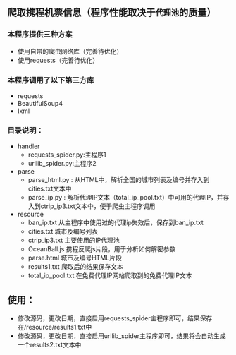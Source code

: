 ## 爬取携程机票信息（程序性能取决于`代理池`的质量）
### 本程序提供三种方案
+ 使用自带的爬虫网络库（完善待优化）
+ 使用requests（完善待优化）

### 本程序调用了以下第三方库
+ requests
+ BeautifulSoup4
+ lxml

### 目录说明：
+ handler
    - requests_spider.py:主程序1
    - urllib_spider.py:主程序2
+ parse
    - parse_html.py : 从HTML中，解析全国的城市列表及编号并存入到cities.txt文本中
    - parse_ip.py : 解析代理IP文本（total_ip_pool.txt）中可用的代理IP，并存入到ctrip_ip3.txt文本中，便于爬虫主程序调用
+ resource
    - ban_ip.txt 从主程序中使用过的代理ip失效后，保存到ban_ip.txt
    - cities.txt 城市及编号列表
    - ctrip_ip3.txt 主要使用的IP代理池
    - OceanBall.js 携程反爬js片段，用于分析如何解密参数
    - parse.html 城市及编号HTML片段
    - results1.txt 爬取后的结果保存文本
    - total_ip_pool.txt 在免费代理IP网站爬取到的免费代理IP文本
    
## 使用：
- 修改源码，更改日期，直接启用requests_spider主程序即可，结果保存在/resource/results1.txt中
- 修改源码，更改日期，直接启用urllib_spider主程序即可，结果将会自动生成一个results2.txt文本中